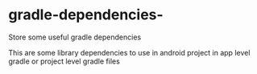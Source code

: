 # gradle-dependencies-
Store some useful gradle dependencies

This are some library dependencies to use in android project in app level gradle or project level gradle files
